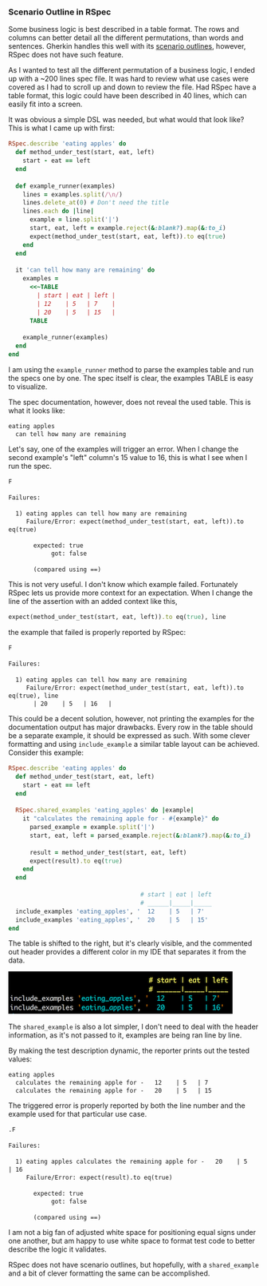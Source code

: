 ### Scenario Outline in RSpec

Some business logic is best described in a table format. The rows and columns can better detail all the different permutations, than words and sentences. Gherkin handles this well with its [scenario outlines](https://github.com/cucumber/cucumber/wiki/Scenario-Outlines), however, RSpec does not have such feature.

As I wanted to test all the different permutation of a business logic, I ended up with a ~200 lines spec file. It was hard to review what use cases were covered as I had to scroll up and down to review the file. Had RSpec have a table format, this logic could have been described in 40 lines, which can easily fit into a screen.

It was obvious a simple DSL was needed, but what would that look like? This is what I came up with first:

```ruby
RSpec.describe 'eating apples' do
  def method_under_test(start, eat, left)
    start - eat == left
  end

  def example_runner(examples)
    lines = examples.split(/\n/)
    lines.delete_at(0) # Don't need the title
    lines.each do |line|
      example = line.split('|')
      start, eat, left = example.reject(&:blank?).map(&:to_i)
      expect(method_under_test(start, eat, left)).to eq(true)
    end
  end

  it 'can tell how many are remaining' do
    examples =
      <<~TABLE
        | start | eat | left |
        | 12    | 5   | 7    |
        | 20    | 5   | 15   |
      TABLE

    example_runner(examples)
  end
end
```
I am using the `example_runner` method to parse the examples table and run the specs one by one. The spec itself is clear, the examples TABLE is easy to visualize.

The spec documentation, however, does not reveal the used table. This is what it looks like:

```shell
eating apples
  can tell how many are remaining
```
Let's say, one of the examples will trigger an error. When I change the second example's "left" column's 15 value to 16, this is what I see when I run the spec.

```shell
F

Failures:

  1) eating apples can tell how many are remaining
     Failure/Error: expect(method_under_test(start, eat, left)).to eq(true)

       expected: true
            got: false

       (compared using ==)
```

This is not very useful. I don't know which example failed. Fortunately RSpec lets us provide more context for an expectation. When I change the line of the assertion with an added context like this,

```ruby
expect(method_under_test(start, eat, left)).to eq(true), line
```
the example that failed is properly reported by RSpec:

```shell
F

Failures:

  1) eating apples can tell how many are remaining
     Failure/Error: expect(method_under_test(start, eat, left)).to eq(true), line
       | 20    | 5   | 16   |
```

This could be a decent solution, however, not printing the examples for the documentation output has major drawbacks. Every row in the table should be a separate example, it should be expressed as such. With some clever formatting and using `include_example` a similar table layout can be achieved. Consider this example:

```ruby
RSpec.describe 'eating apples' do
  def method_under_test(start, eat, left)
    start - eat == left
  end

  RSpec.shared_examples 'eating_apples' do |example|
    it "calculates the remaining apple for - #{example}" do
      parsed_example = example.split('|')
      start, eat, left = parsed_example.reject(&:blank?).map(&:to_i)

      result = method_under_test(start, eat, left)
      expect(result).to eq(true)
    end
  end

                                     # start | eat | left
                                     # ______|_____|_____
  include_examples 'eating_apples', '  12    | 5   | 7'
  include_examples 'eating_apples', '  20    | 5   | 15'
end
```

The table is shifted to the right, but it's clearly visible, and the commented out header provides a different color in my IDE that separates it from the data.

![include_examples](/resources/2017/06/include_examples.png)

The `shared_example` is also a lot simpler, I don't need to deal with the header information, as it's not passed to it, examples are being ran line by line.

By making the test description dynamic, the reporter prints out the tested values:

```shell
eating apples
  calculates the remaining apple for -   12    | 5   | 7
  calculates the remaining apple for -   20    | 5   | 15
```

The triggered error is properly reported by both the line number and the example used for that particular use case.
```shell
.F

Failures:

  1) eating apples calculates the remaining apple for -   20    | 5   | 16
     Failure/Error: expect(result).to eq(true)

       expected: true
            got: false

       (compared using ==)
```

I am not a big fan of adjusted white space for positioning equal signs under one another, but am happy to use white space to format test code to better describe the logic it validates.

RSpec does not have scenario outlines, but hopefully, with a `shared_example` and a bit of clever formatting the same can be accomplished.

